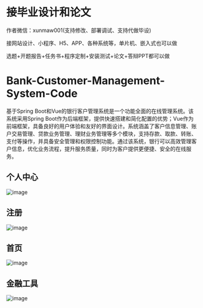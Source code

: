 # 接毕业设计和论文
作者微信：xunmaw001(支持修改、部署调试、支持代做毕设)

接网站设计、小程序、H5、APP、各种系统等，单片机、嵌入式也可以做

选题+开题报告+任务书+程序定制+安装测试+论文+答辩PPT都可以做
# Bank-Customer-Management-System-Code
基于Spring Boot和Vue的银行客户管理系统是一个功能全面的在线管理系统。该系统采用Spring Boot作为后端框架，提供快速搭建和简化配置的优势；Vue作为前端框架，具备良好的用户体验和友好的界面设计。系统涵盖了客户信息管理、账户交易管理、贷款业务管理、理财业务管理等多个模块，支持存款、取款、转账、支付等操作，并具备安全管理和权限控制功能。通过该系统，银行可以高效管理客户信息，优化业务流程，提升服务质量，同时为客户提供更便捷、安全的在线服务。
## 个人中心
![image](https://github.com/user-attachments/assets/d09a420b-4eb1-4d8e-9947-59af8423e0af)
## 注册
![image](https://github.com/user-attachments/assets/b12c86bf-cef2-441e-bf5f-c6ff15a5573a)
## 首页
![image](https://github.com/user-attachments/assets/a1408171-bb03-47cf-80df-a8d55d00dbbb)
## 金融工具
![image](https://github.com/user-attachments/assets/4f9a6324-969a-4b42-8ae1-9719e285b23c)
